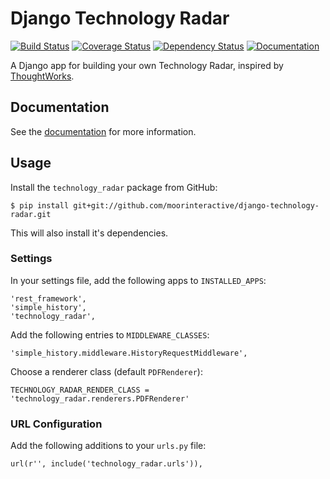 # Django Technology Radar

[![Build Status](https://travis-ci.org/moorinteractive/django-technology-radar.svg?branch=master)](https://travis-ci.org/moorinteractive/django-technology-radar) [![Coverage Status](https://coveralls.io/repos/github/moorinteractive/django-technology-radar/badge.svg?branch=master)](https://coveralls.io/github/moorinteractive/django-technology-radar?branch=master) [![Dependency Status](https://gemnasium.com/moorinteractive/django-technology-radar.svg)](https://gemnasium.com/moorinteractive/django-technology-radar) [![Documentation](https://readthedocs.org/projects/django-technology-radar/badge/?version=latest)](http://django-technology-radar.readthedocs.org/en/latest/?badge=latest)

A Django app for building your own Technology Radar, inspired by [ThoughtWorks](https://www.thoughtworks.com/).

## Documentation

See the [documentation](http://django-technology-radar.readthedocs.org/) for more information.

## Usage

Install the ``technology_radar`` package from GitHub:

    $ pip install git+git://github.com/moorinteractive/django-technology-radar.git

This will also install it's dependencies.

### Settings

In your settings file, add the following apps to ``INSTALLED_APPS``:

    'rest_framework',
    'simple_history',
    'technology_radar',

Add the following entries to ``MIDDLEWARE_CLASSES``:

    'simple_history.middleware.HistoryRequestMiddleware',

Choose a renderer class (default ``PDFRenderer``):

    TECHNOLOGY_RADAR_RENDER_CLASS = 'technology_radar.renderers.PDFRenderer'

### URL Configuration

Add the following additions to your ``urls.py`` file:

    url(r'', include('technology_radar.urls')),
